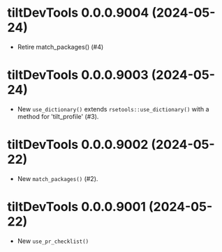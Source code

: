 <!-- NEWS.md is maintained by https://cynkra.github.io/fledge, do not edit -->

# tiltDevTools 0.0.0.9004 (2024-05-24)

* Retire match_packages() (#4)


# tiltDevTools 0.0.0.9003 (2024-05-24)

* New `use_dictionary()` extends `rsetools::use_dictionary()` with a method for
'tilt_profile' (#3).

# tiltDevTools 0.0.0.9002 (2024-05-22)

* New `match_packages()` (#2).

# tiltDevTools 0.0.0.9001 (2024-05-22)

* New `use_pr_checklist()`
